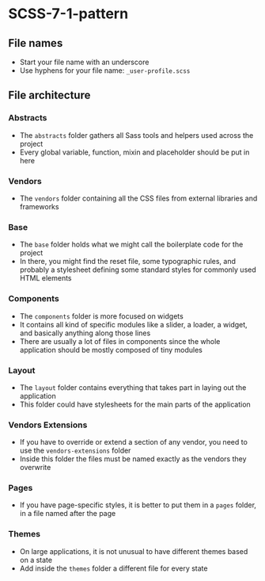 # SCSS-7-1-pattern

## File names

* Start your file name with an underscore
* Use hyphens for your file name: `_user-profile.scss`

## File architecture

### Abstracts

* The `abstracts` folder gathers all Sass tools and helpers used across the project
* Every global variable, function, mixin and placeholder should be put in here

### Vendors

* The `vendors` folder containing all the CSS files from external libraries and frameworks

### Base

* The `base` folder holds what we might call the boilerplate code for the project
* In there, you might find the reset file, some typographic rules, and probably a stylesheet defining some standard styles for commonly used HTML elements

### Components

* The `components` folder is more focused on widgets
* It contains all kind of specific modules like a slider, a loader, a widget, and basically anything along those lines
* There are usually a lot of files in components since the whole application should be mostly composed of tiny modules

### Layout

* The `layout` folder contains everything that takes part in laying out the application
* This folder could have stylesheets for the main parts of the application

### Vendors Extensions

* If you have to override or extend a section of any vendor, you need to use the `vendors-extensions` folder
* Inside this folder the files must be named exactly as the vendors they overwrite

### Pages

* If you have page-specific styles, it is better to put them in a `pages` folder, in a file named after the page

### Themes

* On large applications, it is not unusual to have different themes based on a state
* Add inside the `themes` folder a different file for every state
